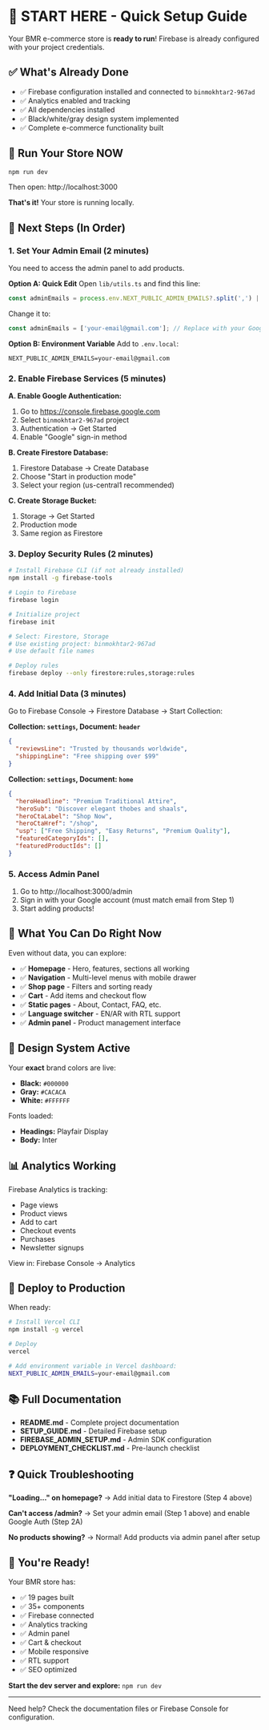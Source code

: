 # 🚀 START HERE - Quick Setup Guide

Your BMR e-commerce store is **ready to run**! Firebase is already configured with your project credentials.

## ✅ What's Already Done

- ✅ Firebase configuration installed and connected to `binmokhtar2-967ad`
- ✅ Analytics enabled and tracking
- ✅ All dependencies installed
- ✅ Black/white/gray design system implemented
- ✅ Complete e-commerce functionality built

## 🏃 Run Your Store NOW

```bash
npm run dev
```

Then open: http://localhost:3000

**That's it!** Your store is running locally.

## 🎯 Next Steps (In Order)

### 1. Set Your Admin Email (2 minutes)
You need to access the admin panel to add products.

**Option A: Quick Edit**
Open `lib/utils.ts` and find this line:
```typescript
const adminEmails = process.env.NEXT_PUBLIC_ADMIN_EMAILS?.split(',') || [];
```

Change it to:
```typescript
const adminEmails = ['your-email@gmail.com']; // Replace with your Google email
```

**Option B: Environment Variable**
Add to `.env.local`:
```env
NEXT_PUBLIC_ADMIN_EMAILS=your-email@gmail.com
```

### 2. Enable Firebase Services (5 minutes)

**A. Enable Google Authentication:**
1. Go to https://console.firebase.google.com
2. Select `binmokhtar2-967ad` project
3. Authentication → Get Started
4. Enable "Google" sign-in method

**B. Create Firestore Database:**
1. Firestore Database → Create Database
2. Choose "Start in production mode"
3. Select your region (us-central1 recommended)

**C. Create Storage Bucket:**
1. Storage → Get Started
2. Production mode
3. Same region as Firestore

### 3. Deploy Security Rules (2 minutes)

```bash
# Install Firebase CLI (if not already installed)
npm install -g firebase-tools

# Login to Firebase
firebase login

# Initialize project
firebase init

# Select: Firestore, Storage
# Use existing project: binmokhtar2-967ad
# Use default file names

# Deploy rules
firebase deploy --only firestore:rules,storage:rules
```

### 4. Add Initial Data (3 minutes)

Go to Firebase Console → Firestore Database → Start Collection:

**Collection: `settings`, Document: `header`**
```json
{
  "reviewsLine": "Trusted by thousands worldwide",
  "shippingLine": "Free shipping over $99"
}
```

**Collection: `settings`, Document: `home`**
```json
{
  "heroHeadline": "Premium Traditional Attire",
  "heroSub": "Discover elegant thobes and shaals",
  "heroCtaLabel": "Shop Now",
  "heroCtaHref": "/shop",
  "usp": ["Free Shipping", "Easy Returns", "Premium Quality"],
  "featuredCategoryIds": [],
  "featuredProductIds": []
}
```

### 5. Access Admin Panel

1. Go to http://localhost:3000/admin
2. Sign in with your Google account (must match email from Step 1)
3. Start adding products!

## 📱 What You Can Do Right Now

Even without data, you can explore:

- ✅ **Homepage** - Hero, features, sections all working
- ✅ **Navigation** - Multi-level menus with mobile drawer
- ✅ **Shop page** - Filters and sorting ready
- ✅ **Cart** - Add items and checkout flow
- ✅ **Static pages** - About, Contact, FAQ, etc.
- ✅ **Language switcher** - EN/AR with RTL support
- ✅ **Admin panel** - Product management interface

## 🎨 Design System Active

Your **exact** brand colors are live:
- **Black:** `#000000`
- **Gray:** `#CACACA`  
- **White:** `#FFFFFF`

Fonts loaded:
- **Headings:** Playfair Display
- **Body:** Inter

## 📊 Analytics Working

Firebase Analytics is tracking:
- Page views
- Product views
- Add to cart
- Checkout events
- Purchases
- Newsletter signups

View in: Firebase Console → Analytics

## 🚀 Deploy to Production

When ready:

```bash
# Install Vercel CLI
npm install -g vercel

# Deploy
vercel

# Add environment variable in Vercel dashboard:
NEXT_PUBLIC_ADMIN_EMAILS=your-email@gmail.com
```

## 📚 Full Documentation

- **README.md** - Complete project documentation
- **SETUP_GUIDE.md** - Detailed Firebase setup
- **FIREBASE_ADMIN_SETUP.md** - Admin SDK configuration
- **DEPLOYMENT_CHECKLIST.md** - Pre-launch checklist

## ❓ Quick Troubleshooting

**"Loading..." on homepage?**
→ Add initial data to Firestore (Step 4 above)

**Can't access /admin?**
→ Set your admin email (Step 1 above) and enable Google Auth (Step 2A)

**No products showing?**
→ Normal! Add products via admin panel after setup

## 🎉 You're Ready!

Your BMR store has:
- ✅ 19 pages built
- ✅ 35+ components
- ✅ Firebase connected
- ✅ Analytics tracking
- ✅ Admin panel
- ✅ Cart & checkout
- ✅ Mobile responsive
- ✅ RTL support
- ✅ SEO optimized

**Start the dev server and explore:** `npm run dev`

---

Need help? Check the documentation files or Firebase Console for configuration.










